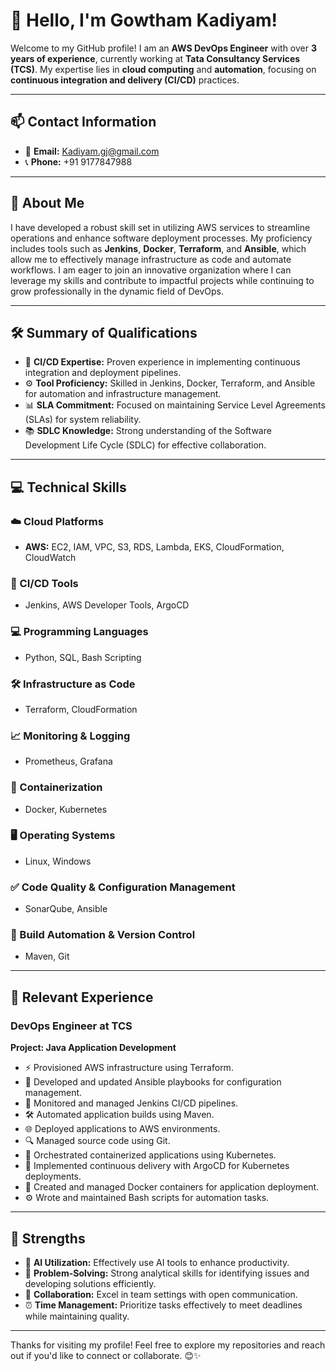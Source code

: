 # 👋 Hello, I'm **Gowtham Kadiyam**!

Welcome to my GitHub profile! I am an **AWS DevOps Engineer** with over **3 years of experience**, currently working at **Tata Consultancy Services (TCS)**. My expertise lies in **cloud computing** and **automation**, focusing on **continuous integration and delivery (CI/CD)** practices.

---

## 📫 Contact Information
- 📧 **Email:** [Kadiyam.gj@gmail.com](mailto:Kadiyam.gj@gmail.com)
- 📞 **Phone:** +91 9177847988

---

## 🌟 About Me

I have developed a robust skill set in utilizing AWS services to streamline operations and enhance software deployment processes. My proficiency includes tools such as **Jenkins**, **Docker**, **Terraform**, and **Ansible**, which allow me to effectively manage infrastructure as code and automate workflows. I am eager to join an innovative organization where I can leverage my skills and contribute to impactful projects while continuing to grow professionally in the dynamic field of DevOps.

---

## 🛠️ Summary of Qualifications
- 🔧 **CI/CD Expertise:** Proven experience in implementing continuous integration and deployment pipelines.
- ⚙️ **Tool Proficiency:** Skilled in Jenkins, Docker, Terraform, and Ansible for automation and infrastructure management.
- 📊 **SLA Commitment:** Focused on maintaining Service Level Agreements (SLAs) for system reliability.
- 📚 **SDLC Knowledge:** Strong understanding of the Software Development Life Cycle (SDLC) for effective collaboration.

---

## 💻 Technical Skills

### ☁️ Cloud Platforms
- **AWS:** EC2, IAM, VPC, S3, RDS, Lambda, EKS, CloudFormation, CloudWatch

### 🔄 CI/CD Tools
- Jenkins, AWS Developer Tools, ArgoCD

### 💻 Programming Languages
- Python, SQL, Bash Scripting

### 🛠️ Infrastructure as Code
- Terraform, CloudFormation

### 📈 Monitoring & Logging
- Prometheus, Grafana

### 🐳 Containerization
- Docker, Kubernetes

### 🖥️ Operating Systems
- Linux, Windows

### ✅ Code Quality & Configuration Management
- SonarQube, Ansible

### 🔄 Build Automation & Version Control
- Maven, Git

---

## 🚀 Relevant Experience

### DevOps Engineer at TCS 
**Project: Java Application Development**
- ⚡ Provisioned AWS infrastructure using Terraform.
- 📜 Developed and updated Ansible playbooks for configuration management.
- 🔄 Monitored and managed Jenkins CI/CD pipelines.
- 🛠️ Automated application builds using Maven.
- 🌐 Deployed applications to AWS environments.
- 🔍 Managed source code using Git.
- 🐳 Orchestrated containerized applications using Kubernetes.
- 🚀 Implemented continuous delivery with ArgoCD for Kubernetes deployments.
- 🐋 Created and managed Docker containers for application deployment.
- ⚙️ Wrote and maintained Bash scripts for automation tasks.


---

## 💪 Strengths
- 🤖 **AI Utilization:** Effectively use AI tools to enhance productivity.
- 🧩 **Problem-Solving:** Strong analytical skills for identifying issues and developing solutions efficiently.
- 🤝 **Collaboration:** Excel in team settings with open communication.
- ⏰ **Time Management:** Prioritize tasks effectively to meet deadlines while maintaining quality.

---

Thanks for visiting my profile! Feel free to explore my repositories and reach out if you'd like to connect or collaborate. 😊✨
